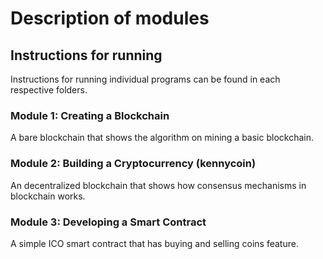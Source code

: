 # Description of modules

## Instructions for running
Instructions for running individual programs can be found in each respective folders.

### Module 1: Creating a Blockchain
A bare blockchain that shows the algorithm on mining a basic blockchain.

### Module 2: Building a Cryptocurrency (kennycoin)
An decentralized blockchain that shows how consensus mechanisms in blockchain works.

### Module 3: Developing a Smart Contract
A simple ICO smart contract that has buying and selling coins feature.
